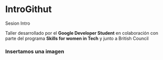 # IntroGithut
 
 Sesion Intro



Taller desarrollado por el **Google Developer Student** en colaboración con parte del programa **Skills for women in Tech** y junto a British Council


### Insertamos una imagen


